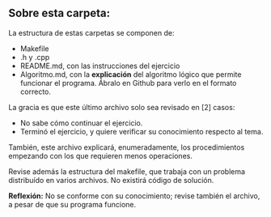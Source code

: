 ## Sobre esta carpeta:

La estructura de estas carpetas se componen de:
* Makefile
* .h y .cpp
* README.md, con las instrucciones del ejercicio
* Algoritmo.md, con la **explicación** del algoritmo lógico que permite funcionar el programa. Ábralo en Github para verlo en el formato correcto.

La gracia es que este último archivo solo sea revisado en \[2\] casos:
* No sabe cómo continuar el ejercicio.
* Terminó el ejercicio, y quiere verificar su conocimiento respecto al tema.

También, este archivo explicará, enumeradamente, los procedimientos empezando con los que requieren menos operaciones.

Revise además la estructura del makefile, que trabaja con un problema distribuído en varios archivos.
No existirá código de solución.

**Reflexión:** No se conforme con su conocimiento; revise también el archivo, a pesar de que su programa funcione.